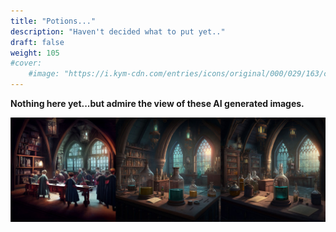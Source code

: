 ```yaml
---
title: "Potions..."
description: "Haven't decided what to put yet.."
draft: false
weight: 105
#cover:
    #image: "https://i.kym-cdn.com/entries/icons/original/000/029/163/cover6.jpg"
---
```


**Nothing here yet...but admire the view of these AI generated images.**

![](/posts/potions.jpg)

